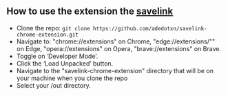 ## How to use the extension the [savelink]("https://savelink.vercel.app")

- Clone the repo: `git clone https://github.com/adedotxn/savelink-chrome-extension.git`
- Navigate to: "chrome://extensions" on Chrome, "edge://extensions/"" on Edge, "opera://extensions" on Opera, "brave://extensions" on Brave.
- Toggle on ‘Developer Mode’.
- Click the ‘Load Unpacked’ button.
- Navigate to the "savelink-chrome-extension" directory that will be on your machine when you clone the repo
- Select your /out directory.
